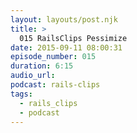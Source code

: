 ```yaml
---
layout: layouts/post.njk
title: >
  015 RailsClips Pessimize
date: 2015-09-11 08:00:31
episode_number: 015
duration: 6:15
audio_url:
podcast: rails-clips
tags:
  - rails_clips
  - podcast
---
```

